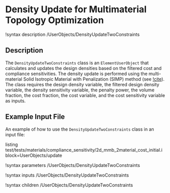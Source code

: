 # Density Update for Multimaterial Topology Optimization

!syntax description /UserObjects/DensityUpdateTwoConstraints

## Description

The `DensityUpdateTwoConstraints` class is an `ElementUserObject`
that calculates and updates the design densities based on the
filtered cost and compliance sensitivities. The density update is performed
using the multi-material Solid Isotropic Material with Penalization
(SIMP) method (see [!cite](zuo2017multi)). The class requires
the design density variable, the filtered
design density variable, the density sensitivity variable, the penalty power,
the volume fraction, the cost fraction, the cost variable, and the cost
sensitivity variable as inputs.

## Example Input File

An example of how to use the `DensityUpdateTwoConstraints` class in an input file:

listing test/tests/materials/compliance_sensitivity/2d_mmb_2material_cost_initial.i block=UserObjects/update


!syntax parameters /UserObjects/DensityUpdateTwoConstraints

!syntax inputs /UserObjects/DensityUpdateTwoConstraints

!syntax children /UserObjects/DensityUpdateTwoConstraints
